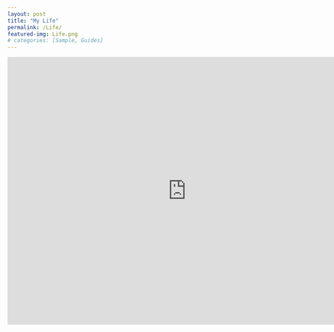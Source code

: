 ```yaml
---
layout: post
title: "My Life"
permalink: /Life/
featured-img: Life.png
# categories: [Sample, Guides]
---
```



<iframe src="https://docs.google.com/spreadsheets/d/e/2PACX-1vRFz7HoF1otNBAoKNcKJURotTGNP7ENuLggK0wJ_oSDX01jxRAMLAlW6iaVZPG93I5VByFyVA9zys22/pubhtml?widget=true&amp;headers=false" width="800" height="600" frameborder="0" scrolling="no"></iframe>
